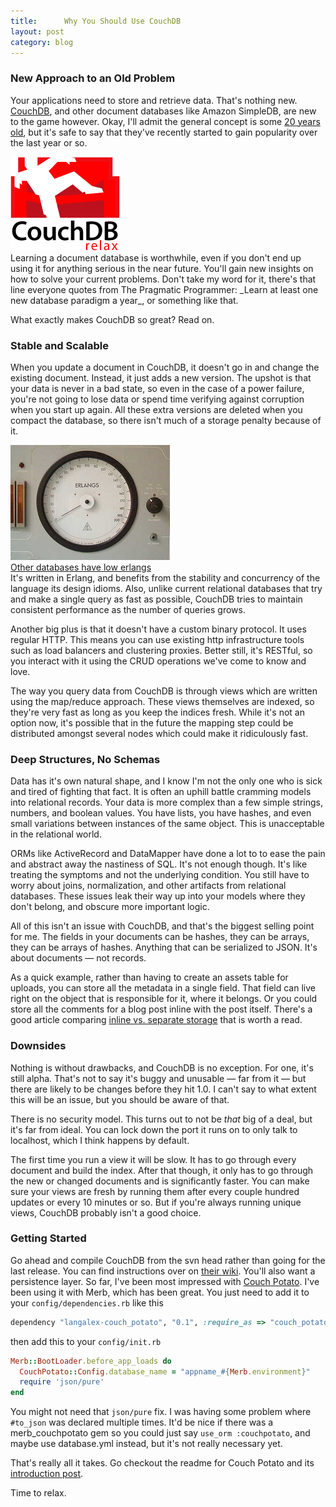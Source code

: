```yaml
---
title:      Why You Should Use CouchDB
layout: post
category: blog
---
```


### New Approach to an Old Problem

Your applications need to store and retrieve data. That's nothing new. [CouchDB](http://incubator.apache.org/couchdb/), and other document databases like Amazon SimpleDB, are new to the game however. Okay, I'll admit the general concept is some [20 years old](http://en.wikipedia.org/wiki/IBM_Lotus_Notes), but it's safe to say that they've recently started to gain popularity over the last year or so.

<div class="image left"><img src="/images/couchdb.png" /></div>
Learning a document database is worthwhile, even if you don't end up using it for anything serious in the near future. You'll gain new insights on how to solve your current problems. Don't take my word for it, there's that line everyone quotes from The Pragmatic Programmer: _Learn at least one new database paradigm a year_, or something like that.

What exactly makes CouchDB so great? Read on.

### Stable and Scalable

When you update a document in CouchDB, it doesn't go in and change the existing document. Instead, it just adds a new version. The upshot is that your data is never in a bad state, so even in the case of a power failure, you're not going to lose data or spend time verifying against corruption when you start up again. All these extra versions are deleted when you compact the database, so there isn't much of a storage penalty because of it.

<div class="image right">
  <a href="http://leinweber.us/post/58513962/we-need-more-erlangs">
    <img src="/images/erlangs.png" /><br />
    <span class="alt">Other databases have low erlangs</span>
  </a>
</div>
It's written in Erlang, and benefits from the stability and concurrency of the language its design idioms. Also, unlike current relational databases that try and make a single query as fast as possible, CouchDB tries to maintain consistent performance as the number of queries grows.

Another big plus is that it doesn't have a custom binary protocol. It uses regular HTTP. This means you can use existing http infrastructure tools such as load balancers and clustering proxies. Better still, it's RESTful, so you interact with it using the CRUD operations we've come to know and love.

The way you query data from CouchDB is through views which are written using the map/reduce approach. These views themselves are indexed, so they're very fast as long as you keep the indices fresh. While it's not an option now, it's possible that in the future the mapping step could be distributed amongst several nodes which could make it ridiculously fast.

### Deep Structures, No Schemas

Data has it's own natural shape, and I know I'm not the only one who is sick and tired of fighting that fact. It is often an uphill battle cramming models into relational records. Your data is more complex than a few simple strings, numbers, and boolean values. You have lists, you have hashes, and even small variations between instances of the same object. This is unacceptable in the relational world.

ORMs like ActiveRecord and DataMapper have done a lot to to ease the pain and abstract away the nastiness of SQL. It's not enough though. It's like treating the symptoms and not the underlying condition. You still have to worry about joins, normalization, and other artifacts from relational databases. These issues leak their way up into your models where they don't belong, and obscure more important logic.

All of this isn't an issue with CouchDB, and that's the biggest selling point for me. The fields in your documents can be hashes, they can be arrays, they can be arrays of hashes. Anything that can be serialized to JSON. It's about documents &mdash; not records.

As a quick example, rather than having to create an assets table for uploads, you can store all the metadata in a single field. That field can live right on the object that is responsible for it, where it belongs. Or you could store all the comments for a blog post inline with the post itself. There's a good article comparing [inline vs. separate storage](http://www.cmlenz.net/archives/2007/10/couchdb-joins) that is worth a read.

### Downsides

Nothing is without drawbacks, and CouchDB is no exception. For one, it's still alpha. That's not to say it's buggy and unusable &mdash; far from it &mdash; but there are likely to be changes before they hit 1.0. I can't say to what extent this will be an issue, but you should be aware of that.

There is no security model. This turns out to not be _that_ big of a deal, but it's far from ideal. You can lock down the port it runs on to only talk to localhost, which I think happens by default.

The first time you run a view it will be slow. It has to go through every document and build the index. After that though, it only has to go through the new or changed documents and is significantly faster. You can make sure your views are fresh by running them after every couple hundred updates or every 10 minutes or so. But if you're always running unique views, CouchDB probably isn't a good choice.

### Getting Started

Go ahead and compile CouchDB from the svn head rather than going for the last release. You can find instructions over on [their wiki](http://wiki.apache.org/couchdb/Installation). You'll also want a persistence layer. So far, I've been most impressed with [Couch Potato](http://github.com/langalex/couch_potato/tree/master). I've been using it with Merb, which has been great. You just need to add it to your `config/dependencies.rb` like this

```ruby
dependency "langalex-couch_potato", "0.1", :require_as => "couch_potato"
```

then add this to your `config/init.rb`

```ruby
Merb::BootLoader.before_app_loads do
  CouchPotato::Config.database_name = "appname_#{Merb.environment}"
  require 'json/pure'
end
```

You might not need that `json/pure` fix. I was having some problem where `#to_json` was declared multiple times. It'd be nice if there was a merb_couchpotato gem so you could just say `use_orm :couchpotato`, and maybe use database.yml instead, but it's not really necessary yet.

That's really all it takes. Go checkout the readme for Couch Potato and its [introduction post](http://upstream-berlin.com/2008/10/27/couch-potato-unleashed-a-couchdb-persistence-layer-in-ruby/).

Time to relax.
